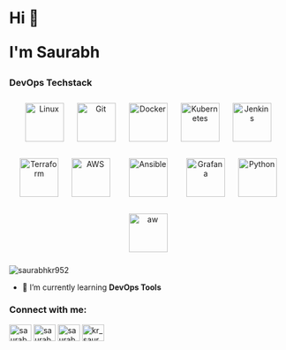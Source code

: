<h1 align="left">Hi 👋
 

I'm Saurabh</h1>

### DevOps Techstack 

<div align="center"> 
<img style="margin: 10px" src="https://profilinator.rishav.dev/skills-assets/linux-original.svg" alt="Linux" height="70" />
<img style="margin: 10px" src="https://profilinator.rishav.dev/skills-assets/git-scm-icon.svg" alt="Git" height="70" />     
<img style="margin: 10px" src="https://profilinator.rishav.dev/skills-assets/docker-original-wordmark.svg" alt="Docker" height="70" />  
<img style="margin: 10px" src="https://profilinator.rishav.dev/skills-assets/kubernetes-icon.svg" alt="Kubernetes" height="70" /> 
<img style="margin: 10px" src="https://profilinator.rishav.dev/skills-assets/jenkins-icon.svg" alt="Jenkins" height="70" /> 
<img style="margin: 10px" src="https://profilinator.rishav.dev/skills-assets/terraformio-icon.svg" alt="Terraform" height="70" />  
<img style="margin: 10px" src="https://www.hava.io/hs-fs/hubfs/AWS_400x300_Trans.png?width=500&name=AWS_400x300_Trans.png" alt="AWS" height="70" />      
<img style="margin: 20px" src="https://profilinator.rishav.dev/skills-assets/ansible.png" alt="Ansible" height="70" />  
<img style="margin: 10px" src="https://profilinator.rishav.dev/skills-assets/grafana.png" alt="Grafana" height="70" />    
<img style="margin: 10px" src="https://profilinator.rishav.dev/skills-assets/python-original.svg" alt="Python" height="70" />  
<img style="margin: 10px" src="https://coralogix.com/wp-content/uploads/2021/06/Argo-CD-Version-Tags-1000X1000.png" alt="aw" height="70" />
</div>


<p align="left"> <img src="https://komarev.com/ghpvc/?username=saurabhkr952&label=Profile%20views&color=0e75b6&style=flat" alt="saurabhkr952" /> </p>



- 🌱 I’m currently learning **DevOps Tools**

<h3 align="left">Connect with me:</h3>
<p align="left">
<a href="https://twitter.com/saurabhkr952" target="blank"><img align="center" src="https://raw.githubusercontent.com/rahuldkjain/github-profile-readme-generator/master/src/images/icons/Social/twitter.svg" alt="saurabhkr952" height="30" width="40" /></a>
<a href="https://linkedin.com/in/saurabhkr952" target="blank"><img align="center" src="https://raw.githubusercontent.com/rahuldkjain/github-profile-readme-generator/master/src/images/icons/Social/linked-in-alt.svg" alt="saurabhkr952" height="30" width="40" /></a>
<a href="https://fb.com/saurabhkr952" target="blank"><img align="center" src="https://raw.githubusercontent.com/rahuldkjain/github-profile-readme-generator/master/src/images/icons/Social/facebook.svg" alt="saurabhkr952" height="30" width="40" /></a>
<a href="https://instagram.com/kr_saurabh_952" target="blank"><img align="center" src="https://raw.githubusercontent.com/rahuldkjain/github-profile-readme-generator/master/src/images/icons/Social/instagram.svg" alt="kr_saurabh_952" height="30" width="40" /></a>
</p>
